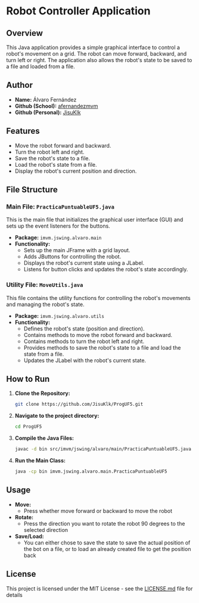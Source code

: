 # Robot Controller Application

## Overview

This Java application provides a simple graphical interface to control a robot's movement on a grid. The robot can move forward, backward, and turn left or right. The application also allows the robot's state to be saved to a file and loaded from a file.

## Author

- **Name:** Álvaro Fernández
- **Github (School):** [afernandezmvm](https://github.com/afernandezmvm)
- **Github (Personal):** [JisuKlk](https://github.com/JisuKlk)

## Features

- Move the robot forward and backward.
- Turn the robot left and right.
- Save the robot's state to a file.
- Load the robot's state from a file.
- Display the robot's current position and direction.

## File Structure

### Main File: `PracticaPuntuableUF5.java`

This is the main file that initializes the graphical user interface (GUI) and sets up the event listeners for the buttons.

- **Package:** `imvm.jswing.alvaro.main`
- **Functionality:**
  - Sets up the main JFrame with a grid layout.
  - Adds JButtons for controlling the robot.
  - Displays the robot's current state using a JLabel.
  - Listens for button clicks and updates the robot's state accordingly.

### Utility File: `MoveUtils.java`

This file contains the utility functions for controlling the robot's movements and managing the robot's state.

- **Package:** `imvm.jswing.alvaro.utils`
- **Functionality:**
  - Defines the robot's state (position and direction).
  - Contains methods to move the robot forward and backward.
  - Contains methods to turn the robot left and right.
  - Provides methods to save the robot's state to a file and load the state from a file.
  - Updates the JLabel with the robot's current state.

## How to Run

1. **Clone the Repository:**

   ```bash
   git clone https://github.com/JisuKlk/ProgUF5.git
    ```

2. **Navigate to the project directory:**
    ```bash
    cd ProgUF5
    ```

3. **Compile the Java Files:**
    ```bash
    javac -d bin src/imvm/jswing/alvaro/main/PracticaPuntuableUF5.java src/imvm/jswing/alvaro/utils/MoveUtils.java
    ```

4. **Run the Main Class:**
    ```bash
    java -cp bin imvm.jswing.alvaro.main.PracticaPuntuableUF5
    ```

## Usage
- **Move:**
    - Press whether move forward or backward to move the robot
- **Rotate:**
    - Press the direction you want to rotate the robot 90 degrees to the selected direction
- **Save/Load:**
    - You can either chose to save the state to save the actual position of the bot on a file, or to load an already created file to get the position back

## License
This project is licensed under the MIT License - see the [LICENSE.md](LICENSE.md) file for details
